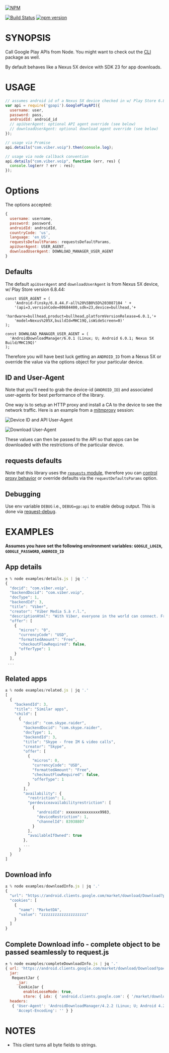 [![NPM](https://nodei.co/npm/gpapi.png?downloads=true)](https://nodei.co/npm/gpapi/)

[![Build Status](https://travis-ci.org/dweinstein/node-google-play.png)](https://travis-ci.org/dweinstein/node-google-play)
[![npm version](https://badge.fury.io/js/gpapi.svg)](http://badge.fury.io/js/gpapi)

# SYNOPSIS

Call Google Play APIs from Node. You might want to check out the [CLI](https://github.com/dweinstein/node-google-play-cli) package as well.

By default behaves like a Nexus 5X device with SDK 23 for app downloads.

# USAGE

```javascript
// assumes android id of a Nexus 5X device checked in w/ Play Store 6.8.44.F
var api = require('gpapi').GooglePlayAPI({
  username: user,
  password: pass,
  androidId: android_id
  // apiUserAgent: optional API agent override (see below)
  // downloadUserAgent: optional download agent override (see below)
});

// usage via Promise
api.details("com.viber.voip").then(console.log);

// usage via node callback convention
api.details("com.viber.voip", function (err, res) {
  console.log(err ? err : res);
});
```

# Options

The options accepted:

```js
{
  username: username,
  password: password,
  androidId: androidId,
  countryCode: 'us',
  language: 'en_US',
  requestsDefaultParams: requestsDefaultParams,
  apiUserAgent: USER_AGENT,
  downloadUserAgent: DOWNLOAD_MANAGER_USER_AGENT
}
```

## Defaults

The default `apiUserAgent` and `downloadUserAgent` is from  Nexus 5X device, w/
Play Store version 6.8.44:

```
const USER_AGENT = (
    'Android-Finsky/6.8.44.F-all%20%5B0%5D%203087104 ' +
    '(api=3,versionCode=80684400,sdk=23,device=bullhead,'+
    'hardware=bullhead,product=bullhead,platformVersionRelease=6.0.1,'+
    'model=Nexus%205X,buildId=MHC19Q,isWideScreen=0)'
);

const DOWNLOAD_MANAGER_USER_AGENT = (
  'AndroidDownloadManager/6.0.1 (Linux; U; Android 6.0.1; Nexus 5X Build/MHC19Q)'
);
```

Therefore you will have best luck getting an `ANDROID_ID` from a Nexus 5X or
override the value via the options object for your particular device.

## ID and User-Agent

Note that you'll need to grab the device-id (`ANDROID_ID`) and associated
user-agents for best performance of the library.

One way is to setup an HTTP proxy and install a CA to the device to see the
network traffic. Here is an example from a
[mitmproxy](https://github.com/mitmproxy/mitmproxy) session:

![Device ID and API User-Agent](./docs/devid-ua-1.png?raw=true "Device ID and API UA")

![Download User-Agent](./docs/download-ua.png?raw=true "Download User Agent")

These values can then be passed to the API so that apps can be downloaded with
the restrictions of the particular device.

## requests defaults
Note that this library uses the [`requests` module](https://github.com/request/request), therefore you can [control proxy behavior](https://github.com/request/request#controlling-proxy-behaviour-using-environment-variables) or override defaults via the `requestDefaultsParams` option.

## Debugging

Use env variable `DEBUG` i.e., `DEBUG=gp:api` to enable debug output. This is done via [request-debug](https://github.com/request/request-debug).


# EXAMPLES

**Assumes you have set the following environment variables: `GOOGLE_LOGIN`, `GOOGLE_PASSWORD`, `ANDROID_ID`**

## App details

```javascript
± % node examples/details.js | jq '.'
{
  "docid": "com.viber.voip",
  "backendDocid": "com.viber.voip",
  "docType": 1,
  "backendId": 3,
  "title": "Viber",
  "creator": "Viber Media S.à r.l.",
  "descriptionHtml": "With Viber, everyone in the world can connect. Freely. More than 400 million Viber users text, call, and send photo and video messages worldwide over Wifi or 3G - for free. Viber Out can be used to make calls to non-Viber mobile and landline numbers at low rates. Viber is available for many smartphones and platforms.   <p>Viber is compatible with and optimized for Android tablets! Use Viber on your tablet and phone simultaneously.<br>On Viber, your phone number is your ID. The app syncs with your mobile contact list, automatically detecting which of your contacts have Viber. <p>•\tText with your friends<br>•\tMake free calls with HD sound quality<br>•\tPhoto sharing, video messages, voice messages, locations, stickers and emoticons<br>•\tGroups with up to 100 participants<br>•\tDownload stickers from the Sticker Market, making messaging fun! <br>•\tAbility to sort and reorder stickers<br>•\tPush notifications guarantee that you never miss a message or call, even when Viber is off<br>•\tIntegration with native contact list for calls and messages<br>•\tSupport for the Viber Desktop application on Windows and Mac <br>Localized to: Arabic, Catalan, Chinese (SP), Chinese (TR), Croatian, Czech, Danish, Dutch, Finnish, French, German, Greek, Hebrew, Hindi, Hungarian, Indonesian, Italian, Japanese, Korean, Malay, Norwegian, Polish, Portuguese (BR), Portuguese (PT), Romanian, Russian, Slovak, Spanish, Swedish, Tagalog, Thai, Turkish, Ukrainian and Vietnamese<br>Viber is completely free with no advertising. <br>We value your privacy. <p>Follow us for updates and news:<br>Facebook - <a href=\"https://www.google.com/url?q=http://facebook.com/viber&amp;sa=D&amp;usg=AFQjCNGlVhJn65339uldBAp6MeFXZIV3mA\" target=\"_blank\">http://facebook.com/viber</a><br>Twitter - <a href=\"https://www.google.com/url?q=http://twitter.com/viber&amp;sa=D&amp;usg=AFQjCNG60qtBs85Z7vg5eeagjANxTrdSjQ\" target=\"_blank\">http://twitter.com/viber</a><p>(*) Network data charges may apply",
  "offer": [
    {
      "micros": "0",
      "currencyCode": "USD",
      "formattedAmount": "Free",
      "checkoutFlowRequired": false,
      "offerType": 1
    }
  ],
 ...
```

## Related apps

```javascript
± % node examples/related.js | jq '.'
[
  {
    "backendId": 3,
    "title": "Similar apps",
    "child": [
      {
        "docid": "com.skype.raider",
        "backendDocid": "com.skype.raider",
        "docType": 1,
        "backendId": 3,
        "title": "Skype - free IM & video calls",
        "creator": "Skype",
        "offer": [
          {
            "micros": 0,
            "currencyCode": "USD",
            "formattedAmount": "Free",
            "checkoutFlowRequired": false,
            "offerType": 1
          }
        ],
        "availability": {
          "restriction": 1,
          "perdeviceavailabilityrestriction": [
            {
              "androidId": xxxxxxxxxxxxxxx9983,
              "deviceRestriction": 1,
              "channelId": 83938807
            }
          ],
          "availableIfOwned": true
        },
        ...
      }
  }
]
```

## Download info

```javascript
± % node examples/downloadInfo.js | jq '.'
{
  "url": "https://android.clients.google.com/market/download/Download?packageName=air.WatchESPN&versionCode=2100039&token=xxxxxxxxxxxxxxxxxxxxxxxxxxxxxxxxxxxxxxxxxxxxxxxxxxxxxxxxxxxxxxxxxxxxxxxxxxxxxxxxxxxxxxxxxxxxxxxxxxxxxxxxxxxxxxxxw&downloadId=yyyyyyyyyyyyyyyyyyyy",
  "cookies": [
    {
      "name": "MarketDA",
      "value": "zzzzzzzzzzzzzzzzzzzz"
    }
  ]
}
```

## Complete Download info - complete object to be passed seamlessly to request.js

```javascript
± % node examples/completeDownloadInfo.js | jq '.'
{ url: 'https://android.clients.google.com/market/download/Download?packageName=com.viber.voip&versionCode=37&ssl=1&token=xxxxxxxxx&downloadId=-xxxxxxxxxxx',
  jar:
   RequestJar {
     _jar:
      CookieJar {
        enableLooseMode: true,
        store: { idx: { 'android.clients.google.com': { '/market/download': { MarketDA: Cookie="MarketDA=xxxxxxxx; Path=/market/download; hostOnly=true; aAge=29ms; cAge=29ms" } } } } } },
  headers: 
   { 'User-Agent': 'AndroidDownloadManager/4.2.2 (Linux; U; Android 4.2.2; Galaxy Nexus Build/JDQ39)',
     'Accept-Encoding': '' } }
```

# NOTES

- This client turns all byte fields to strings.
